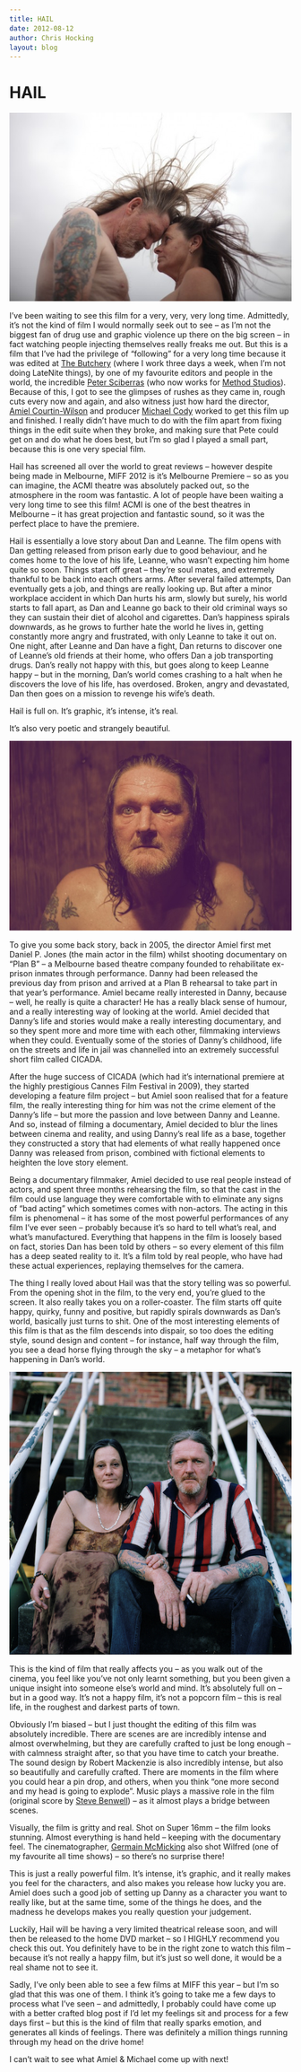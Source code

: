 ```yaml
---
title: HAIL
date: 2012-08-12
author: Chris Hocking
layout: blog
---
```

# HAIL

![](/static/blog/08-hail-011-590x393.jpg "hail-01")

I’ve been waiting to see this film for a very, very, very long time. Admittedly, it’s not the kind of film I would normally seek out to see – as I’m not the biggest fan of drug use and graphic violence up there on the big screen – in fact watching people injecting themselves really freaks me out. But this is a film that I’ve had the privilege of “following” for a very long time because it was edited at [The Butchery](http://www.thebutchery.com.au) (where I work three days a week, when I’m not doing LateNite things), by one of my favourite editors and people in the world, the incredible [Peter Sciberras](http://www.imdb.com/name/nm3038680/) (who now works for [Method Studios](http://www.methodstudios.com.au/)). Because of this, I got to see the glimpses of rushes as they came in, rough cuts every now and again, and also witness just how hard the director, [Amiel Courtin-Wilson](http://www.imdb.com/name/nm0183849/) and producer [Michael Cody](http://www.imdb.com/name/nm2438575/) worked to get this film up and finished. I really didn’t have much to do with the film apart from fixing things in the edit suite when they broke, and making sure that Pete could get on and do what he does best, but I’m so glad I played a small part, because this is one very special film.

Hail has screened all over the world to great reviews – however despite being made in Melbourne, MIFF 2012 is it’s Melbourne Premiere – so as you can imagine, the ACMI theatre was absolutely packed out, so the atmosphere in the room was fantastic. A lot of people have been waiting a very long time to see this film! ACMI is one of the best theatres in Melbourne – it has great projection and fantastic sound, so it was the perfect place to have the premiere.

Hail is essentially a love story about Dan and Leanne. The film opens with Dan getting released from prison early due to good behaviour, and he comes home to the love of his life, Leanne, who wasn’t expecting him home quite so soon. Things start off great – they’re soul mates, and extremely thankful to be back into each others arms. After several failed attempts, Dan eventually gets a job, and things are really looking up. But after a minor workplace accident in which Dan hurts his arm, slowly but surely, his world starts to fall apart, as Dan and Leanne go back to their old criminal ways so they can sustain their diet of alcohol and cigarettes. Dan’s happiness spirals downwards, as he grows to further hate the world he lives in, getting constantly more angry and frustrated, with only Leanne to take it out on. One night, after Leanne and Dan have a fight, Dan returns to discover one of Leanne’s old friends at their home, who offers Dan a job transporting drugs. Dan’s really not happy with this, but goes along to keep Leanne happy – but in the morning, Dan’s world comes crashing to a halt when he discovers the love of his life, has overdosed. Broken, angry and devastated, Dan then goes on a mission to revenge his wife’s death.

Hail is full on. It’s graphic, it’s intense, it’s real.

It’s also very poetic and strangely beautiful.

![](/static/blog/08-hail-02.jpeg "hail-02")

To give you some back story, back in 2005, the director Amiel first met Daniel P. Jones (the main actor in the film) whilst shooting documentary on “Plan B” – a Melbourne based theatre company founded to rehabilitate ex-prison inmates through performance. Danny had been released the previous day from prison and arrived at a Plan B rehearsal to take part in that year’s performance. Amiel became really interested in Danny, because – well, he really is quite a character! He has a really black sense of humour, and a really interesting way of looking at the world. Amiel decided that Danny’s life and stories would make a really interesting documentary, and so they spent more and more time with each other, filmmaking interviews when they could. Eventually some of the stories of Danny’s childhood, life on the streets and life in jail was channelled into an extremely successful short film called CICADA.

After the huge success of CICADA (which had it’s international premiere at the highly prestigious Cannes Film Festival in 2009), they started developing a feature film project – but Amiel soon realised that for a feature film, the really interesting thing for him was not the crime element of the Danny’s life – but more the passion and love between Danny and Leanne. And so, instead of filming a documentary, Amiel decided to blur the lines between cinema and reality, and using Danny’s real life as a base, together they constructed a story that had elements of what really happened once Danny was released from prison, combined with fictional elements to heighten the love story element.

Being a documentary filmmaker, Amiel decided to use real people instead of actors, and spent three months rehearsing the film, so that the cast in the film could use language they were comfortable with to eliminate any signs of “bad acting” which sometimes comes with non-actors. The acting in this film is phenomenal – it has some of the most powerful performances of any film I’ve ever seen – probably because it’s so hard to tell what’s real, and what’s manufactured. Everything that happens in the film is loosely based on fact, stories Dan has been told by others – so every element of this film has a deep seated reality to it. It’s a film told by real people, who have had these actual experiences, replaying themselves for the camera.

The thing I really loved about Hail was that the story telling was so powerful. From the opening shot in the film, to the very end, you’re glued to the screen. It also really takes you on a roller-coaster. The film starts off quite happy, quirky, funny and positive, but rapidly spirals downwards as Dan’s world, basically just turns to shit. One of the most interesting elements of this film is that as the film descends into dispair, so too does the editing style, sound design and content – for instance, half way through the film, you see a dead horse flying through the sky – a metaphor for what’s happening in Dan’s world.

![](/static/blog/08-hail-03.jpg "hail-03")

This is the kind of film that really affects you – as you walk out of the cinema, you feel like you’ve not only learnt something, but you been given a unique insight into someone else’s world and mind. It’s absolutely full on – but in a good way. It’s not a happy film, it’s not a popcorn film – this is real life, in the roughest and darkest parts of town.

Obviously I’m biased – but I just thought the editing of this film was absolutely incredible. There are scenes are are incredibly intense and almost overwhelming, but they are carefully crafted to just be long enough – with calmness straight after, so that you have time to catch your breathe. The sound design by Robert Mackenzie is also incredibly intense, but also so beautifully and carefully crafted. There are moments in the film where you could hear a pin drop, and others, when you think “one more second and my head is going to explode”. Music plays a massive role in the film (original score by [Steve Benwell](http://www.imdb.com/name/nm3167745/)) – as it almost plays a bridge between scenes.

Visually, the film is gritty and real. Shot on Super 16mm – the film looks stunning. Almost everything is hand held – keeping with the documentary feel. The cinematographer, [Germain McMicking](http://www.imdb.com/name/nm1718181/) also shot Wilfred (one of my favourite all time shows) – so there’s no surprise there!

This is just a really powerful film. It’s intense, it’s graphic, and it really makes you feel for the characters, and also makes you release how lucky you are. Amiel does such a good job of setting up Danny as a character you want to really like, but at the same time, some of the things he does, and the madness he develops makes you really question your judgement.

Luckily, Hail will be having a very limited theatrical release soon, and will then be released to the home DVD market – so I HIGHLY recommend you check this out. You definitely have to be in the right zone to watch this film – because it’s not really a happy film, but it’s just so well done, it would be a real shame not to see it.

Sadly, I’ve only been able to see a few films at MIFF this year – but I’m so glad that this was one of them. I think it’s going to take me a few days to process what I’ve seen – and admittedly, I probably could have come up with a better crafted blog post if I’d let my feelings sit and process for a few days first – but this is the kind of film that really sparks emotion, and generates all kinds of feelings. There was definitely a million things running through my head on the drive home!

I can’t wait to see what Amiel & Michael come up with next!